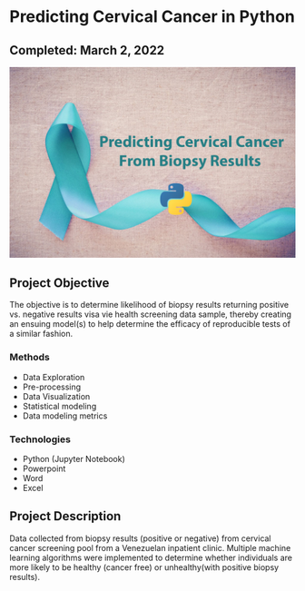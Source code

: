 # Predicting Cervical Cancer in Python

## Completed: March 2, 2022

![image](https://github.com/lshpaner/cervical_cancer_python/blob/main/images/cerv_python.png)

## Project Objective
The objective is to determine likelihood of biopsy results returning positive vs. negative results visa vie health screening data sample, thereby creating an ensuing model(s) to help determine the efficacy of reproducible tests of a similar fashion.

### Methods
* Data Exploration
* Pre-processing
* Data Visualization
* Statistical modeling
* Data modeling metrics

### Technologies
* Python (Jupyter Notebook)
* Powerpoint
* Word
* Excel

## Project Description

Data collected from biopsy results (positive or negative) from cervical cancer screening pool from a Venezuelan inpatient clinic. Multiple machine learning algorithms were implemented to determine whether individuals are more likely to be healthy (cancer free) or unhealthy(with positive biopsy results).